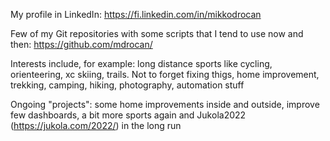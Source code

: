 My profile in LinkedIn: <https://fi.linkedin.com/in/mikkodrocan>

Few of my Git repositories with some scripts that I tend to use now and then: <https://github.com/mdrocan/>
 
Interests include, for example: long distance sports like cycling, orienteering, xc skiing, trails. Not to forget fixing thigs, home improvement, trekking, camping, hiking, photography, automation stuff

Ongoing "projects": some home improvements inside and outside, improve few dashboards, a bit more sports again and Jukola2022 (<https://jukola.com/2022/>) in the long run
